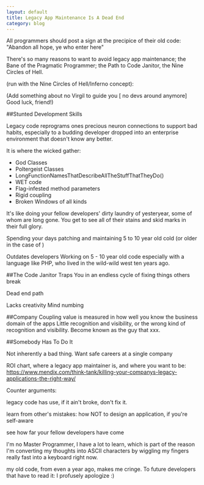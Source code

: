 ```yaml
---
layout: default
title: Legacy App Maintenance Is A Dead End
category: blog
---
```


All programmers should post a sign at the precipice of their old code: "Abandon all hope, ye who enter here"

There's so many reasons to want to avoid legacy app maintenance; the Bane of the Pragmatic Programmer; the Path to Code Janitor, the Nine Circles of Hell.

(run with the Nine Circles of Hell/Inferno concept):

(Add something about no Virgil to guide you [ no devs around anymore] Good luck, friend!)

##Stunted Development Skills
   
Legacy code reprograms ones precious neuron connections to support bad habits, especially to a budding developer dropped into an enterprise environment that doesn't know any better.

It is where the wicked gather:

* God Classes
* Poltergeist Classes
* LongFunctionNamesThatDescribeAllTheStuffThatTheyDo()
* WET code
* Flag-infested method parameters 
* Rigid coupling
* Broken Windows of all kinds

It's like doing your fellow developers' dirty laundry of yesteryear, some of whom are long gone. You get to see all of their stains and skid marks in their full glory.

Spending your days patching and maintaining 5 to 10 year old cold (or older in the case of )

   Outdates developers
   Working on 5 - 10 year old code
   especially with a language like PHP, who lived in the wild-wild west ten years ago.

##The Code Janitor
Traps You in an endless cycle of fixing things others break

Dead end path

Lacks creativity
Mind numbing

##Company Coupling
value is measured in how well you know the business domain of the apps
Little recognition and visibility, or the wrong kind of recognition and visibility.
Become known as the guy that xxx.

##Somebody Has To Do It

Not inherently a bad thing. 
Want safe careers at a single company

ROI chart, where a legacy app maintainer is, and where you want to be:
https://www.mendix.com/think-tank/killing-your-companys-legacy-applications-the-right-way/

Counter arguments:

legacy code has use, if it ain't broke, don't fix it.

learn from other's mistakes: how NOT to design an application, if you're self-aware

see how far your fellow developers have come

I'm no Master Programmer, I have a lot to learn, which is part of the reason I'm converting my thoughts into ASCII characters by wiggling my fingers really fast into a keyboard right now. 

my old code, from even a year ago, makes me cringe. To future developers that have to read it: I profusely apologize :)